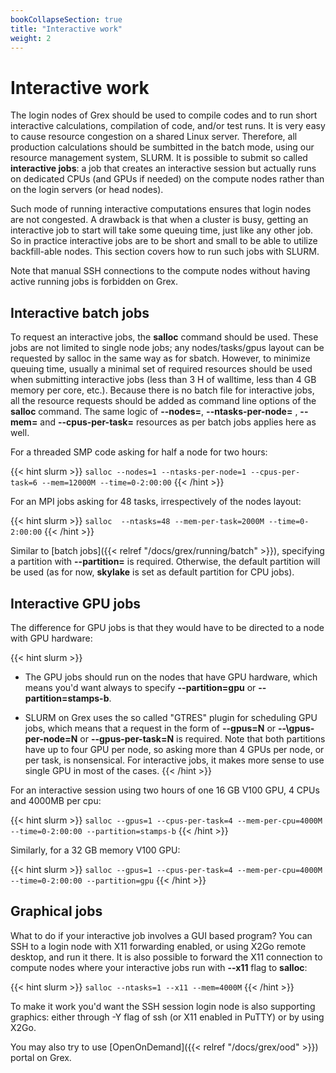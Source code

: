 ```yaml
---
bookCollapseSection: true
title: "Interactive work"
weight: 2
---
```


# Interactive work

The login nodes of Grex should be used to compile codes and to run short interactive calculations, compilation of code, and/or test runs. It is very easy to cause resource congestion on a shared Linux server. Therefore, all production calculations should be sumbitted in the batch mode, using our resource management system, SLURM. It is possible to submit so called __interactive jobs__: a job that creates an interactive session but actually runs on dedicated CPUs (and GPUs if needed) on the compute nodes rather than on the login servers (or head nodes).

Such mode of running interactive computations ensures that login nodes are not congested. A drawback is that when a cluster is busy, getting an interactive job to start will take some queuing time, just like any other job. So in practice interactive jobs are to be short and small to be able to utilize backfill-able nodes. This section covers how to run such jobs with SLURM.

Note that manual SSH connections to the compute nodes without having active running jobs is forbidden on Grex.

## Interactive batch jobs

To request an interactive jobs, the **salloc** command should be used. These jobs are not limited to single node jobs; any nodes/tasks/gpus layout can be requested by salloc in the same way as for sbatch. However, to minimize queuing time, usually a minimal set of required resources should be used when submitting interactive jobs (less than 3 H of walltime, less than 4 GB memory per core, etc.). Because there is no batch file for interactive jobs, all the resource requests should be added as command line options of the **salloc** command. The same logic of __-\-nodes=__,  __-\-ntasks-per-node=__ , __-\-mem=__ and __-\-cpus-per-task=__ resources as per batch jobs applies here as well.

For a threaded SMP code asking for half a node for two hours:

{{< hint slurm >}}
 ```salloc --nodes=1 --ntasks-per-node=1 --cpus-per-task=6 --mem=12000M --time=0-2:00:00```
{{< /hint >}}

For an MPI jobs asking for 48 tasks, irrespectively of the nodes layout: 

{{< hint slurm >}} 
 ```salloc  --ntasks=48 --mem-per-task=2000M --time=0-2:00:00```
{{< /hint >}}

Similar to [batch jobs]({{< relref "/docs/grex/running/batch" >}}), specifying a partition with __-\-partition=__ is required. Otherwise, the default partition will be used (as for now, **skylake** is set as default partition for CPU jobs).

## Interactive GPU jobs

The difference for GPU jobs is that they would have to be directed to a node with GPU hardware:

{{< hint slurm >}}
* The GPU jobs should run on the nodes that have GPU hardware, which means you'd want always to specify __-\-partition=gpu__ or __-\-partition=stamps-b__.

* SLURM on Grex uses the so called "GTRES" plugin for scheduling GPU jobs, which means that a request in the form of __-\-gpus=N__ or __-\-\gpus-per-node=N__ or __-\-gpus-per-task=N__ is required. Note that both partitions have up to four GPU per node, so asking more than 4 GPUs per node, or per task, is nonsensical. For interactive jobs, it makes more sense to use single GPU in most of the cases.
{{< /hint >}}

For an interactive session using two hours of one 16 GB V100 GPU, 4 CPUs and 4000MB per cpu:

{{< hint slurm >}}
```salloc --gpus=1 --cpus-per-task=4 --mem-per-cpu=4000M --time=0-2:00:00 --partition=stamps-b```
{{< /hint >}}


Similarly, for a 32 GB memory V100 GPU:

{{< hint slurm >}}
```salloc --gpus=1 --cpus-per-task=4 --mem-per-cpu=4000M --time=0-2:00:00 --partition=gpu``` 
{{< /hint >}}


## Graphical jobs

What to do if your interactive job involves a GUI based program? You can SSH to a login node with X11 forwarding enabled, or using X2Go remote desktop, and run it there. It is also possible to forward the X11 connection to compute nodes where your interactive jobs run with __-\-x11__ flag to **salloc**:

{{< hint slurm >}}
```salloc --ntasks=1 --x11 --mem=4000M```
{{< /hint >}}

To make it work you'd want the SSH session login node is also supporting graphics: either through -Y flag of ssh (or X11 enabled in PuTTY) or by using X2Go.

You may also try to use [OpenOnDemand]({{< relref "/docs/grex/ood" >}}) portal on Grex.

